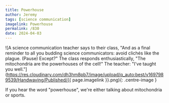 ```yaml
---
title: Powerhouse
author: Jeremy
tags: [science communication]
imagelink: Powerhouse
permalink: /830
date: 2024-04-03
---
```


![A science communication teacher says to their class, "And as a final reminder to all you budding science communicators: avoid clichés like the plague. (Pause) Except?" The class responds enthusiastically, "The mitochondria are the powerhouses of the cell!" The teacher: "I've taught you well."](https://res.cloudinary.com/dh3hm8pb7/image/upload/q_auto:best/v1697989539/Handwaving/Published/{{ page.imagelink }}.png){: .centre-image }

If you hear the word "powerhouse", we're either talking about mitochondria or sports.
